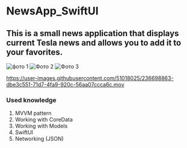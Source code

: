 # NewsApp_SwiftUI 

## This is a small news application that displays current Tesla news and allows you to add it to your favorites.

![фото 1](https://user-images.githubusercontent.com/51018025/236699019-85bdcf77-7e86-430d-a8ee-14b55c9da4be.jpg) ![Фото 2](https://user-images.githubusercontent.com/51018025/236699024-75f339a3-34ce-4020-abf1-008c4550aea6.jpg)
![Фото 3](https://user-images.githubusercontent.com/51018025/236699034-92e44233-0e29-4763-9e58-9b69164bb81d.jpg)


https://user-images.githubusercontent.com/51018025/236698863-dbe3c551-71d7-4fa9-920c-56aa07ccca6c.mov





### Used knowledge
1. MVVM pattern
2. Working with CoreData
3. Working with Models
4. SwiftUI
5. Networking (JSON)
